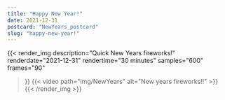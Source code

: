 ```yaml
---
title: "Happy New Year!"
date: 2021-12-31
postcard: "NewYears_postcard"
slug: "happy-new-year!"
---
```


{{< render_img
  description="Quick New Years fireworks!"
  renderdate="2021-12-31"
  rendertime="30 minutes"
  samples="600"
  frames="90"
  >}}
{{< video path="img/NewYears" alt="New years fireworks!!" >}}
{{< /render_img >}}

